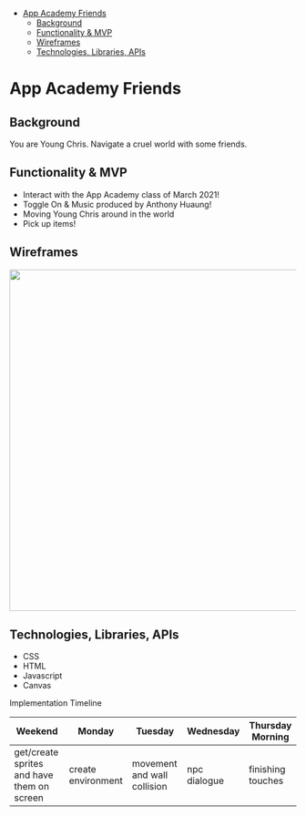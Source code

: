 - [App Academy Friends](#app-academy-friends)
  - [Background](#background)
  - [Functionality & MVP](#functionality--mvp)
  - [Wireframes](#wireframes)
  - [Technologies, Libraries, APIs](#technologies-libraries-apis)

# App Academy Friends

## Background

You are Young Chris. Navigate a cruel world with some friends. 

## Functionality & MVP

* Interact with the App Academy class of March 2021!
* Toggle On & Music produced by Anthony Huaung!
* Moving Young Chris around in the world
* Pick up items!
  
## Wireframes

<img src="https://github.com/rzleu/redesigned-octo-barnacle/blob/assests/wireframe.png?raw=true" width="600">

## Technologies, Libraries, APIs

* CSS
* HTML
* Javascript
* Canvas

Implementation Timeline

|Weekend | Monday | Tuesday | Wednesday | Thursday Morning |
|---|---|---|---|---|
|get/create sprites and have them on screen | create environment | movement and wall collision | npc dialogue | finishing touches|